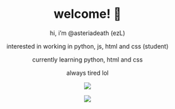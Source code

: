 <div align=center>

# welcome! 🩶



hi, i’m @asteriadeath (ezL)

interested in working in python, js, html and css (student)

currently learning python, html and css

always tired lol

<div align=center>
  
![](https://komarev.com/ghpvc/?username=your-github-asteriadeath&color=green)

<div align=center>

![](https://github-readme-stats.vercel.app/api?username=Asteriadeath&show_icons=true&theme=synthwave)
